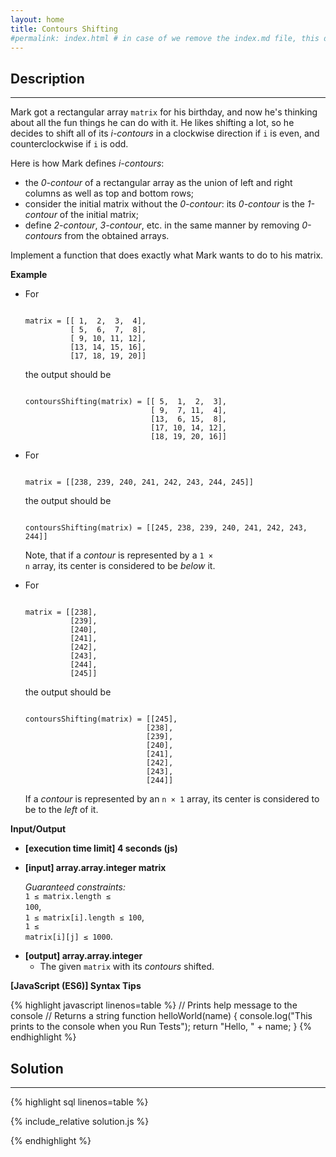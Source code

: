 ```yaml
---
layout: home
title: Contours Shifting
#permalink: index.html # in case of we remove the index.md file, this doc will be the index page
---
```


<div class="row">
<div class="columnStmt" markdown="1">

## Description

---

Mark got a rectangular array <code>matrix</code> for his birthday, and now he's thinking about all the fun things he can do with it. He likes shifting a lot, so he decides to shift all of its _i-contours_ in a clockwise direction if <code>i</code> is even, and counterclockwise if <code>i</code> is odd.

Here is how Mark defines _i-contours_:

- the _0-contour_ of a rectangular array as the union of left and right columns as well as top and bottom rows;
- consider the initial matrix without the _0-contour_: its _0-contour_ is the _1-contour_ of the initial matrix;
- define _2-contour_, _3-contour_, etc. in the same manner by removing _0-contours_ from the obtained arrays.

Implement a function that does exactly what Mark wants to do to his matrix.

**Example**

- For

  <code type='preformat'>
  matrix = [[ 1,  2,  3,  4],
            [ 5,  6,  7,  8],
            [ 9, 10, 11, 12],
            [13, 14, 15, 16],
            [17, 18, 19, 20]]
  </code>

  the output should be

  <code type='preformat'>
  contoursShifting(matrix) = [[ 5,  1,  2,  3],
                              [ 9,  7, 11,  4],
                              [13,  6, 15,  8],
                              [17, 10, 14, 12],
                              [18, 19, 20, 16]]
  </code>

- For

  <code type='preformat'>
  matrix = [[238, 239, 240, 241, 242, 243, 244, 245]]
  </code>

  the output should be

  <code type='preformat'>
  contoursShifting(matrix) = [[245, 238, 239, 240, 241, 242, 243, 244]]
  </code>

  Note, that if a _contour_ is represented by a <code>1 × n</code> array, its center is considered to be _below_ it.

- For

  <code type='preformat'>
  matrix = [[238],
            [239],
            [240],
            [241],
            [242],
            [243],
            [244],
            [245]]
  </code>

  the output should be

  <code type='preformat'>
  contoursShifting(matrix) = [[245],
                             [238],
                             [239],
                             [240],
                             [241],
                             [242],
                             [243],
                             [244]]
  </code>

  If a _contour_ is represented by an <code>n × 1</code> array, its center is considered to be to the _left_ of it.

**Input/Output**

- **[execution time limit] 4 seconds (js)**

- **[input] array.array.integer matrix**

  _Guaranteed constraints:_<br>
  <code>1 ≤ matrix.length ≤ 100</code>,<br>
  <code>1 ≤ matrix[i].length ≤ 100</code>,<br>
  <code>1 ≤ matrix[i][j] ≤ 1000</code>.

* **[output] array.array.integer**
  - The given <code>matrix</code> with its _contours_ shifted.

**[JavaScript (ES6)] Syntax Tips**

{% highlight javascript linenos=table %}
// Prints help message to the console
// Returns a string
function helloWorld(name) {
console.log("This prints to the console when you Run Tests");
return "Hello, " + name;
}
{% endhighlight %}

</div>
<div class="columnSol" markdown="1">

## Solution

---

{% highlight sql linenos=table %}

{% include_relative solution.js %}

{% endhighlight %}

</div>
</div>
